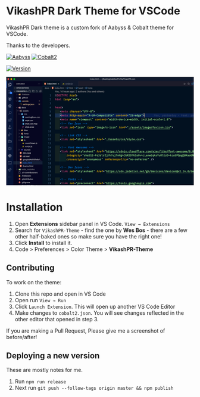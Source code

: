 # VikashPR Dark Theme for VSCode

VikashPR Dark theme is a custom fork of Aabyss & Cobalt theme for VSCode.

Thanks to the developers.

<a href="https://github.com/microsoft/vscode/blob/main/extensions/theme-abyss/themes/abyss-color-theme.json">![Aabyss](https://img.shields.io/badge/Aabyss-theme-informational)</a>
<a href="https://github.com/wesbos/cobalt2-vscode">![Cobalt2](https://img.shields.io/badge/Cobalt2-theme-informational)</a>

[![Version](https://vsmarketplacebadge.apphb.com/version/VikashPR.vikashpr-theme-dark.svg)](https://marketplace.visualstudio.com/items?itemName=VikashPR.vikashpr-theme-dark)

![Preview](./images/VikashPR-Theme-Dark.png)

# Installation

1. Open **Extensions** sidebar panel in VS Code. `View → Extensions`
2. Search for `VikashPR-Theme` - find the one by **Wes Bos** - there are a few other half-baked ones so make sure you have the right one!
3. Click **Install** to install it.
4. Code > Preferences > Color Theme > **VikashPR-Theme**

## Contributing

To work on the theme:

1. Clone this repo and open in VS Code
2. Open run `View → Run`
3. Click `Launch Extension`. This will open up another VS Code Editor
4. Make changes to `cobalt2.json`. You will see changes reflected in the other editor that opened in step 3.

If you are making a Pull Request, Please give me a screenshot of before/after!

## Deploying a new version

These are mostly notes for me.

1. Run `npm run release`
1. Next run `git push --follow-tags origin master && npm publish`
